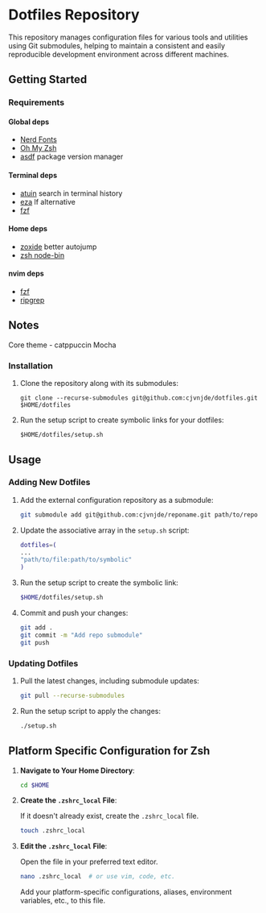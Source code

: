 # Dotfiles Repository

This repository manages configuration files for various tools and utilities using Git submodules, helping to maintain a consistent and easily reproducible development environment across different machines.

## Getting Started

### Requirements

#### Global deps 

- [Nerd Fonts](https://www.nerdfonts.com/)
- [Oh My Zsh](https://ohmyz.sh/)
- [asdf](https://asdf-vm.com) package version manager

#### Terminal deps
- [atuin](https://github.com/atuinsh/atuin) search in terminal history
- [eza](https://github.com/eza-community/eza) lf alternative
- [fzf](https://github.com/junegunn/fzf)

#### Home deps
- [zoxide](https://github.com/ajeetdsouza/zoxide) better autojump
- [zsh node-bin](https://github.com/remcohaszing/zsh-node-bin)

#### nvim deps
- [fzf](https://github.com/junegunn/fzf)
- [ripgrep](https://github.com/BurntSushi/ripgrep)

## Notes

Core theme - catppuccin Mocha

### Installation

1. Clone the repository along with its submodules:

    ```shell
    git clone --recurse-submodules git@github.com:cjvnjde/dotfiles.git $HOME/dotfiles
    ```

2. Run the setup script to create symbolic links for your dotfiles:

    ```shell
    $HOME/dotfiles/setup.sh
    ```

## Usage

### Adding New Dotfiles

1. Add the external configuration repository as a submodule:

    ```sh
    git submodule add git@github.com:cjvnjde/reponame.git path/to/repo
    ```

2. Update the associative array in the `setup.sh` script:

    ```bash
    dotfiles=(
    ...
    "path/to/file:path/to/symbolic"
    )
    ```

3. Run the setup script to create the symbolic link:

    ```sh
    $HOME/dotfiles/setup.sh
    ```

4. Commit and push your changes:

    ```sh
    git add .
    git commit -m "Add repo submodule"
    git push
    ```

### Updating Dotfiles

1. Pull the latest changes, including submodule updates:

    ```sh
    git pull --recurse-submodules
    ```

2. Run the setup script to apply the changes:

    ```sh
    ./setup.sh
    ```

## Platform Specific Configuration for Zsh

1. **Navigate to Your Home Directory**: 

    ```sh
    cd $HOME
    ```

2. **Create the `.zshrc_local` File**: 

    If it doesn't already exist, create the `.zshrc_local` file.

    ```sh
    touch .zshrc_local
    ```

3. **Edit the `.zshrc_local` File**: 

    Open the file in your preferred text editor.

    ```sh
    nano .zshrc_local  # or use vim, code, etc.
    ```

    Add your platform-specific configurations, aliases, environment variables, etc., to this file.
